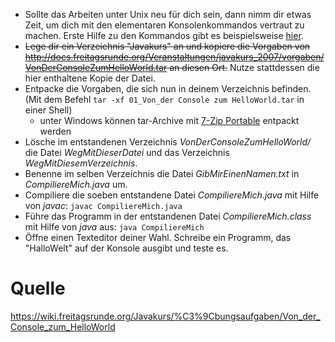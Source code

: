 * Sollte das Arbeiten unter Unix neu für dich sein, dann nimm dir etwas Zeit, um dich mit den elementaren Konsolenkommandos vertraut zu machen. Erste Hilfe zu den Kommandos gibt es beispielsweise [hier](https://wiki.freitagsrunde.org/Javakurs2007/Kommandohilfe).
* ~~Lege dir ein Verzeichnis "Javakurs" an und kopiere die Vorgaben von http://docs.freitagsrunde.org/Veranstaltungen/javakurs_2007/vorgaben/VonDerConsoleZumHelloWorld.tar an diesen Ort.~~ Nutze stattdessen die hier enthaltene Kopie der Datei.
* Entpacke die Vorgaben, die sich nun in deinem Verzeichnis befinden. (Mit dem Befehl `tar -xf 01_Von_der Console zum HelloWorld.tar` in einer Shell)
  * unter Windows können tar-Archive mit [7-Zip Portable](http://www.chip.de/downloads/c1_downloads_hs_getfile_v1_20733267.html?t=1362403931&v=3600&s=74df87a24054e9509a116fe8fe3fad8e) entpackt werden
* Lösche im entstandenen Verzeichnis *VonDerConsoleZumHelloWorld/* die Datei *WegMitDieserDatei* und das Verzeichnis *WegMitDiesemVerzeichnis*.
* Benenne im selben Verzeichnis die Datei *GibMirEinenNamen.txt* in *CompiliereMich.java* um.
* Compiliere die soeben entstandene Datei *CompiliereMich.java* mit Hilfe von *javac*: `javac CompiliereMich.java`
* Führe das Programm in der entstandenen Datei *CompiliereMich.class* mit Hilfe von *java* aus: `java CompiliereMich`
* Öffne einen Texteditor deiner Wahl. Schreibe ein Programm, das "HalloWelt" auf der Konsole ausgibt und teste es.

# Quelle

<https://wiki.freitagsrunde.org/Javakurs/%C3%9Cbungsaufgaben/Von_der_Console_zum_HelloWorld>

